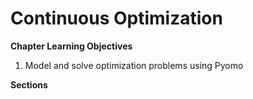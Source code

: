 # Continuous Optimization

**Chapter Learning Objectives**
1. Model and solve optimization problems using Pyomo

**Sections**

```{tableofcontents}
```